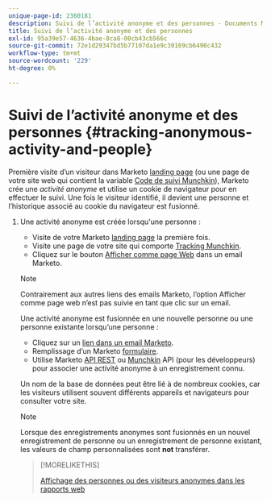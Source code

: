 ```yaml
---
unique-page-id: 2360181
description: Suivi de l’activité anonyme et des personnes - Documents Marketo - Documentation du produit
title: Suivi de l’activité anonyme et des personnes
exl-id: 95a39e57-4636-4bae-8ca8-00cb43cb566c
source-git-commit: 72e1d29347bd5b77107da1e9c30169cb6490c432
workflow-type: tm+mt
source-wordcount: '229'
ht-degree: 0%

---
```


# Suivi de l’activité anonyme et des personnes {#tracking-anonymous-activity-and-people}

Première visite d’un visiteur dans Marketo [landing page](/help/marketo/product-docs/demand-generation/landing-pages/free-form-landing-pages/create-a-free-form-landing-page.md) (ou une page de votre site web qui contient la variable [Code de suivi Munchkin](/help/marketo/product-docs/administration/additional-integrations/add-munchkin-tracking-code-to-your-website.md)), Marketo crée une _activité anonyme_ et utilise un cookie de navigateur pour en effectuer le suivi. Une fois le visiteur identifié, il devient une personne et l’historique associé au cookie du navigateur est fusionné.

1. Une activité anonyme est créée lorsqu&#39;une personne :

   * Visite de votre Marketo [landing page](/help/marketo/product-docs/demand-generation/landing-pages/free-form-landing-pages/create-a-free-form-landing-page.md) la première fois.
   * Visite une page de votre site qui comporte [Tracking Munchkin](/help/marketo/product-docs/administration/additional-integrations/add-munchkin-tracking-code-to-your-website.md).
   * Cliquez sur le bouton [Afficher comme page Web](/help/marketo/product-docs/email-marketing/general/functions-in-the-editor/add-a-view-as-web-page-link-to-an-email.md) dans un email Marketo.

   >[!NOTE]
   >
   >Contrairement aux autres liens des emails Marketo, l’option Afficher comme page web n’est pas suivie en tant que clic sur un email.

   Une activité anonyme est fusionnée en une nouvelle personne ou une personne existante lorsqu’une personne :

   * Cliquez sur un [lien dans un email Marketo](/help/marketo/product-docs/email-marketing/general/using-tokens/add-tokens-to-an-email-link.md).
   * Remplissage d’un Marketo [formulaire](/help/marketo/product-docs/demand-generation/forms/creating-a-form/create-a-form.md).
   * Utilise Marketo [API REST](https://developers.marketo.com/rest-api/lead-database/leads/) ou [Munchkin](https://developers.marketo.com/documentation/websites/lead-tracking-munchkin-js/) API (pour les développeurs) pour associer une activité anonyme à un enregistrement connu.

   Un nom de la base de données peut être lié à de nombreux cookies, car les visiteurs utilisent souvent différents appareils et navigateurs pour consulter votre site.

   >[!NOTE]
   >
   >Lorsque des enregistrements anonymes sont fusionnés en un nouvel enregistrement de personne ou un enregistrement de personne existant, les valeurs de champ personnalisées sont **not** transférer.

   >[!MORELIKETHIS]
   >
   >[Affichage des personnes ou des visiteurs anonymes dans les rapports web](/help/marketo/product-docs/reporting/basic-reporting/report-activity/display-people-or-anonymous-visitors-in-web-reports.md)
